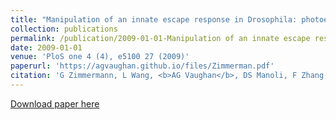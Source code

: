 ```yaml
---
title: "Manipulation of an innate escape response in Drosophila: photoexcitation of acj6 neurons induces the escape response "
collection: publications
permalink: /publication/2009-01-01-Manipulation of an innate escape response in Drosophila: photoexcitation of acj6 neurons induces the escape response
date: 2009-01-01
venue: 'PloS one 4 (4), e5100 27 (2009)'
paperurl: 'https://agvaughan.github.io/files/Zimmerman.pdf'
citation: 'G Zimmermann, L Wang, <b>AG Vaughan</b>, DS Manoli, F Zhang, K Deisseroth, ...'
---
```

[Download paper here](https://agvaughan.github.io/files/Zimmerman.pdf)

